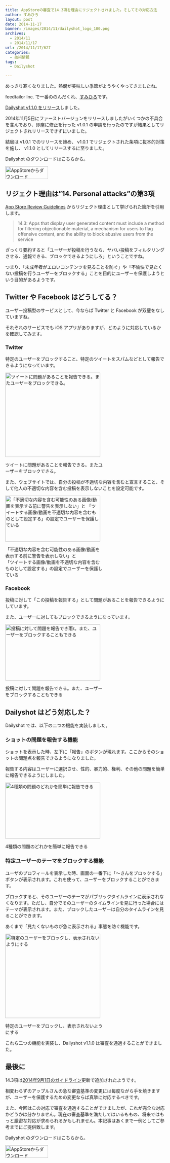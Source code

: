 ```yaml
---
title: AppStoreの審査で14.3項を理由にリジェクトされました。そしてその対応方法
author: すみひろ
layout: post
date: 2014-11-17
banner: /images/2014/11/dailyshot_logo_100.png
archives:
  - 2014/11
  - 2014/11/17
url: /2014/11/17/627
categories:
  - 技術情報
tags:
  - Dailyshot

---
```

めっきり寒くなりました。熱燗が美味しい季節がようやくやってきましたね。
  
feedtailor Inc. で一番ののんだくれ、[すみひろ](http://twitter.com/sumihiro)です。

[Dailyshot v1.1.0 をリリース](/2014/11/17/613)しました。
  
2014年11月5日にファーストバージョンをリリースしましたがいくつかの不具合を含んでおり、即座に修正を行った v1.0.1 の申請を行ったのですが結果としてリジェクトされリリースできずにいました。
  
結局は v1.0.1 でのリリースを諦め、 v1.0.1 でリジェクトされた条項に抜本的対策を施し、 v1.1.0 としてリリースするに至りました。

Dailyshot のダウンロードはこちらから。
  
<a href="https://itunes.apple.com/jp/app/dailyshot/id932716879" target="_blank"><img src="/images/2014/04/Download_on_the_App_Store_Badge_JP_135x40_1004.png" alt="AppStoreからダウンロード" width="135" height="40" class="alignnone size-full wp-image-58" /></a>

## リジェクト理由は&#8221;14. Personal attacks&#8221;の第3項

[App Store Review Guidelines](https://developer.apple.com/app-store/review/guidelines/#personal-attacks) からリジェクト理由として挙げられた箇所を引用します。

> 14.3: Apps that display user generated content must include a method for filtering objectionable material, a mechanism for users to flag offensive content, and the ability to block abusive users from the service

ざっくり要約すると「ユーザーが投稿を行うなら、ヤバい投稿をフィルタリングさせる、通報できる、ブロックできるようにしろ」ということですね。
  
つまり、「未成年者がエロいコンテンツを見ることを防ぐ」や「不愉快で見たくない投稿を行うユーザーをブロックする」ことを目的にユーザーを保護しようという目的があるようです。

<!--more-->

## Twitter や Facebook はどうしてる？

ユーザー投稿型のサービスとして、今ならば Twitter と Facebook が双璧をなしていますね。
  
それぞれのサービスでも iOS アプリがありますが、どのように対応しているかを確認してみます。

### Twitter

特定のユーザーをブロックすること、特定のツイートをスパムなどとして報告できるようになっています。

<div id="attachment_629" style="width: 310px" class="wp-caption alignnone">
  <a href="/images/2014/11/IMG_3070.jpg"><img src="/images/2014/11/IMG_3070-300x266.jpg" alt="ツイートに問題があることを報告できる。またユーザーをブロックできる。" width="300" height="266" class="size-medium wp-image-629" /></a>
  
  <p class="wp-caption-text">
    ツイートに問題があることを報告できる。またユーザーをブロックできる。
  </p>
</div>

また、ウェブサイトでは、自分の投稿が不適切な内容を含むと宣言すること、そして他人の不適切な内容を含む投稿を表示しないことを設定可能です。

<div id="attachment_630" style="width: 310px" class="wp-caption alignnone">
  <a href="/images/2014/11/twitter-settings.png"><img src="/images/2014/11/twitter-settings-300x145.png" alt="「不適切な内容を含む可能性のある画像/動画を表示する前に警告を表示しない」と 「ツイートする画像/動画を不適切な内容を含むものとして設定する」の設定でユーザーを保護している" width="300" height="145" class="size-medium wp-image-630" /></a>
  
  <p class="wp-caption-text">
    「不適切な内容を含む可能性のある画像/動画を表示する前に警告を表示しない」と<br />「ツイートする画像/動画を不適切な内容を含むものとして設定する」の設定でユーザーを保護している
  </p>
</div>

### Facebook

投稿に対して「この投稿を報告する」として問題があることを報告できるようにしています。
  
また、ユーザーに対してもブロックできるようになっています。

<div id="attachment_632" style="width: 310px" class="wp-caption alignnone">
  <a href="/images/2014/11/IMG_3074.jpg"><img src="/images/2014/11/IMG_3074-300x177.jpg" alt="投稿に対して問題を報告でき雨r。また、ユーザーをブロックすることもできる" width="300" height="177" class="size-medium wp-image-632" /></a>
  
  <p class="wp-caption-text">
    投稿に対して問題を報告できる。また、ユーザーをブロックすることもできる
  </p>
</div>

## Dailyshot はどう対応した？

Dailyshot では、以下の二つの機能を実装しました。

### ショットの問題を報告する機能

ショットを表示した時、左下に「報告」のボタンが現れます。ここからそのショットの問題点を報告できるようになりました。
  
報告する内容はユーザーに選択させ、性的、暴力的、権利、その他の問題を簡単に報告できるようにしました。

<div id="attachment_633" style="width: 310px" class="wp-caption alignnone">
  <a href="/images/2014/11/IMG_3080.jpg"><img src="/images/2014/11/IMG_3080-300x177.jpg" alt="4種類の問題のどれかを簡単に報告できる" width="300" height="177" class="size-medium wp-image-633" /></a>
  
  <p class="wp-caption-text">
    4種類の問題のどれかを簡単に報告できる
  </p>
</div>

### 特定ユーザーのテーマをブロックする機能

ユーザのプロフィールを表示した時、画面の一番下に「〜さんをブロックする」ボタンが表示されます。これを使って、ユーザーをブロックすることができます。
  
ブロックすると、そのユーザーのテーマがパブリックタイムラインに表示されなくなります。ただし、自分でそのユーザーのタイムラインを見に行った場合にはテーマが表示されます。また、ブロックしたユーザーは自分のタイムラインを見ることができます。
  
あくまで「見たくないものが急に表示される」事態を防ぐ機能です。

<div id="attachment_634" style="width: 310px" class="wp-caption alignnone">
  <a href="/images/2014/11/IMG_3081.jpg"><img src="/images/2014/11/IMG_3081-300x266.jpg" alt="特定のユーザーをブロックし、表示されないようにする" width="300" height="266" class="size-medium wp-image-634" /></a>
  
  <p class="wp-caption-text">
    特定のユーザーをブロックし、表示されないようにする
  </p>
</div>

これら二つの機能を実装し、Dailyshot v1.1.0 は審査を通過することができました。

## 最後に

14.3項は[2014年9月1日のガイドライン](https://github.com/jaredsinclair/AppStoreReviewGuidelines/commit/46ed21b844473343680282b40800304e28381e5f#diff-1b07cb2ba52400b236afd363c871579e)更新で追加されたようです。
  
相変わらずのアップルさんの急な審査基準の変更には毎度ながら手を焼きますが、ユーザーを保護するための変更ならば真摯に対応するべきです。

また、今回はこの対応で審査を通過することができましたが、これが完全な対応かどうかは分かりません。現在の審査基準を満たしてはいるももの、将来ではもっと厳密な対応が求められるかもしれません。本記事はあくまで一例としてご参考までにご提供致します。

Dailyshot のダウンロードはこちらから。
  
<a href="https://itunes.apple.com/jp/app/dailyshot/id932716879" target="_blank"><img src="/images/2014/04/Download_on_the_App_Store_Badge_JP_135x40_1004.png" alt="AppStoreからダウンロード" width="135" height="40" class="alignnone size-full wp-image-58" /></a>